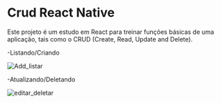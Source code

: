 # Crud React Native

Este projeto é um estudo em React para treinar funções básicas de uma aplicação, tais como o CRUD (Create, Read, Update and Delete).


-Listando/Criando

![Add_listar](https://user-images.githubusercontent.com/3504902/97648758-4f8a0900-1a34-11eb-8f83-5dcaa6c7ca12.gif)   


-Atualizando/Deletando

![editar_deletar](https://user-images.githubusercontent.com/3504902/97648869-9d9f0c80-1a34-11eb-9b43-5cde6c8d967c.gif)


